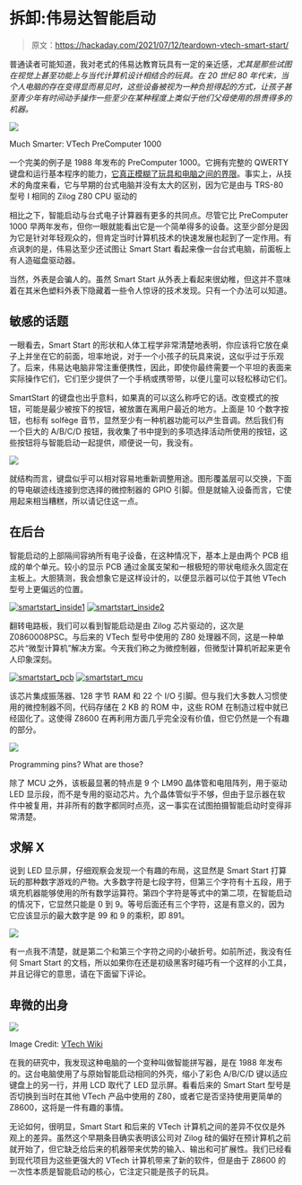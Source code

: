# 拆卸:伟易达智能启动

> 原文：<https://hackaday.com/2021/07/12/teardown-vtech-smart-start/>

普通读者可能知道，我对老式的伟易达教育玩具有一定的亲近感，*尤其是那些试图在视觉上甚至功能上与当代计算机设计相结合的玩具。在 20 世纪 80 年代末，当个人电脑的存在变得显而易见时，这些设备被视为一种负担得起的方式，让孩子甚至青少年有时间动手操作一些至少在某种程度上类似于他们父母使用的昂贵得多的机器。*

[![](img/1935d6c0c4864a5f88f0793e75b0ed6f.png)](https://hackaday.com/wp-content/uploads/2019/10/precomputer_thumb.jpg)

Much Smarter: VTech PreComputer 1000

一个完美的例子是 1988 年发布的 PreComputer 1000。它拥有完整的 QWERTY 键盘和运行基本程序的能力，[它真正模糊了玩具和电脑之间的界限](https://hackaday.com/2019/11/19/teardown-vtech-precomputer-1000-is-an-iconic-pc-in-a-toy-wrapper/)。事实上，从技术的角度来看，它与早期的台式电脑并没有太大的区别，因为它是由与 TRS-80 型号 I 相同的 Zilog Z80 CPU 驱动的

相比之下，智能启动与台式电子计算器有更多的共同点。尽管它比 PreComputer 1000 早两年发布，但你一眼就能看出它是一个简单得多的设备。这至少部分是因为它是针对年轻观众的，但肯定当时计算机技术的快速发展也起到了一定作用。有点讽刺的是，伟易达至少还试图让 Smart Start 看起来像一台台式电脑，前面板上有人造磁盘驱动器。

当然，外表是会骗人的。虽然 Smart Start 从外表上看起来很幼稚，但这并不意味着在其米色塑料外表下隐藏着一些令人惊讶的技术发现。只有一个办法可以知道。

## 敏感的话题

一眼看去，Smart Start 的形状和人体工程学非常清楚地表明，你应该将它放在桌子上并坐在它的前面，坦率地说，对于一个小孩子的玩具来说，这似乎过于乐观了。后来，伟易达电脑非常注重便携性，因此，即使你最终需要一个平坦的表面来实际操作它们，它们至少提供了一个手柄或携带带，以便儿童可以轻松移动它们。

SmartStart 的键盘也出乎意料，如果真的可以这么称呼它的话。改变模式的按钮，可能是最少被按下的按钮，被放置在离用户最近的地方。上面是 10 个数字按钮，也标有 solfège 音节，显然至少有一种机器功能可以产生音调。然后我们有一个巨大的 A/B/C/D 按钮，我收集了书中提到的多项选择活动所使用的按钮，这些按钮将与智能启动一起提供，顺便说一句，我没有。

[![](img/bacf20990ef5cbceff7039d121362c82.png)](https://hackaday.com/wp-content/uploads/2021/06/smartstart_keyboard.jpg)

就结构而言，键盘似乎可以相对容易地重新调整用途。图形覆盖层可以交换，下面的导电碳迹线连接到您选择的微控制器的 GPIO 引脚。但是就输入设备而言，它使用起来相当糟糕，所以请记住这一点。

## 在后台

智能启动的上部隔间容纳所有电子设备，在这种情况下，基本上是由两个 PCB 组成的单个单元。较小的显示 PCB 通过金属支架和一根极短的带状电缆永久固定在主板上。大胆猜测，我会想象它是这样设计的，以便显示器可以位于其他 VTech 型号上更偏远的位置。

 [![smartstart_inside1](img/5b5af0833aac396e8488ff4f831a4e9c.png "smartstart_inside1")](https://hackaday.com/2021/07/12/teardown-vtech-smart-start/smartstart_inside1/)  [![smartstart_inside2](img/05ced7098e6cf8755c83778126e3b6ad.png "smartstart_inside2")](https://hackaday.com/2021/07/12/teardown-vtech-smart-start/smartstart_inside2/) 

翻转电路板，我们可以看到智能启动是由 Zilog 芯片驱动的，这次是 Z0860008PSC。与后来的 VTech 型号中使用的 Z80 处理器不同，这是一种单芯片“微型计算机”解决方案。今天我们称之为微控制器，但微型计算机听起来更令人印象深刻。

 [![smartstart_pcb](img/af6484edd5f6cdf9f6c04d860a49ed24.png "smartstart_pcb")](https://hackaday.com/2021/07/12/teardown-vtech-smart-start/smartstart_pcb/)  [![smartstart_mcu](img/965cd66d88b18401f7d79ba85add3ddf.png "smartstart_mcu")](https://hackaday.com/2021/07/12/teardown-vtech-smart-start/smartstart_mcu/) 

该芯片集成振荡器、128 字节 RAM 和 22 个 I/O 引脚。但与我们大多数人习惯使用的微控制器不同，代码存储在 2 KB 的 ROM 中，这些 ROM 在制造过程中就已经固化了。这使得 Z8600 在再利用方面几乎完全没有价值，但它仍然是一个有趣的部分。

[![](img/687bf884e4af2fce2e71ed440e2aeaad.png)](https://hackaday.com/wp-content/uploads/2021/06/smartstart_z8600.png)

Programming pins? What are those?

除了 MCU 之外，该板最显著的特点是 9 个 LM90 晶体管和电阻阵列，用于驱动 LED 显示段，而不是专用的驱动芯片。九个晶体管似乎不够，但由于显示器在软件中被复用，并非所有的数字都同时点亮，这一事实在试图拍摄智能启动时变得非常清楚。

## 求解 X

说到 LED 显示屏，仔细观察会发现一个有趣的布局，这显然是 Smart Start 打算玩的那种数字游戏的产物。大多数字符是七段字符，但第三个字符有十五段，用于填充机器能够使用的所有数学运算符。第四个字符是等式中的第二项，在智能启动的情况下，它显然只能是 0 到 9。等号后面还有三个字符，这是有意义的，因为它应该显示的最大数字是 99 和 9 的乘积，即 891。

[![](img/149bbe8b2d83712422295fc1229b080e.png)](https://hackaday.com/wp-content/uploads/2021/06/smartstart_screen.jpg)

有一点我不清楚，就是第二个和第三个字符之间的小破折号。如前所述，我没有任何 Smart Start 的文档，所以如果你在还是初级黑客时碰巧有一个这样的小工具，并且记得它的意思，请在下面留下评论。

## 卑微的出身

[![](img/938d01602ba6b2a4f1f24070be10310f.png)](https://hackaday.com/wp-content/uploads/2021/06/smartstart_speller.jpg)

Image Credit: [VTech Wiki](https://vtech.fandom.com/wiki/Smart_Start_Speller)

在我的研究中，我发现这种电脑的一个变种叫做智能拼写器，是在 1988 年发布的。这台电脑使用了与原始智能启动相同的外壳，缩小了彩色 A/B/C/D 键以适应键盘上的另一行，并用 LCD 取代了 LED 显示屏。看看后来的 Smart Start 型号是否切换到当时在其他 VTech 产品中使用的 Z80，或者它是否坚持使用更简单的 Z8600，这将是一件有趣的事情。

无论如何，很明显，Smart Start 和后来的 VTech 计算机之间的差异不仅仅是外观上的差异。虽然这个早期条目确实表明该公司对 Zilog 硅的偏好在预计算机之前就开始了，但它缺乏给后来的机器带来优势的输入、输出和可扩展性。我们已经看到现代项目为这些更强大的 VTech 计算机带来了新的软件，但是由于 Z8600 的一次性本质是智能启动的核心，它注定只能是孩子的玩具。